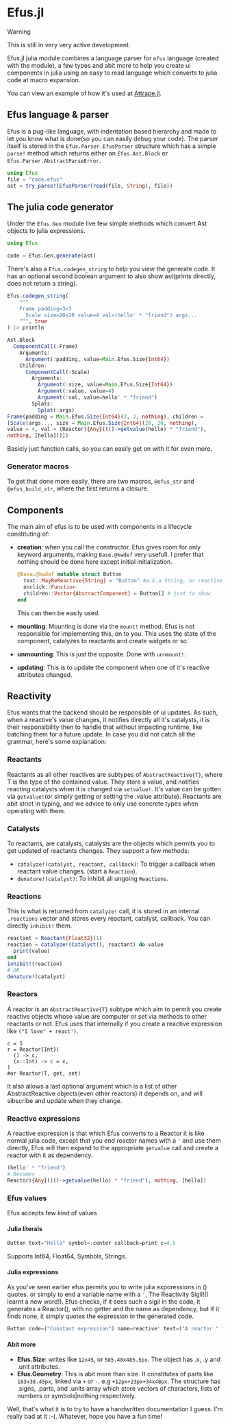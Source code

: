 # Efus.jl

> [!WARNING]
> This is still in very very active development.

Efus.jl julia module combines a language parser for `efus` language
(created with the module), a few types and abit more to help you create ui
components in julia using an easy to read language which converts to julia code at
macro expansion.

You can view an example of how it's used at
[Attrape.jl](https://github.com/ken-morel/Attrape.jl).

## Efus language & parser

Efus is a pug-like language, with indentation based hierarchy and made to
let you know what is done(so you can easily debug your code).
The parser itself is stored in the `Efus.Parser.EfusParser` structure which
has a simple `parse!` method which returns either an `Efus.Ast.Block`
or `Efus.Parser.AbstractParseError`.

```julia
using Efus
file = "code.efus"
ast = try_parse!(EfusParser(read(file, String), file))

```

## The julia code generator

Under the `Efus.Gen` module live few simple methods which convert Ast
objects to julia expressions.

```julia
using Efus

code = Efus.Gen.generate(ast)
```

There's also a `Efus.codegen_string` to help you view the generate
code. It has an optional second boolean argument to also show
ast(prints directly, does not return a string).

```julia
Efus.codegen_string(
    """
    Frame padding=3x3
      Scale size=20x20 value=4 val=(hello' * "friend") args...
    """, true
) |> println

Ast.Block
  ComponentCall(:Frame)
    Arguments:
      Argument(:padding, value=Main.Efus.Size{Int64})
    Children:
      ComponentCall(:Scale)
        Arguments:
          Argument(:size, value=Main.Efus.Size{Int64})
          Argument(:value, value=4)
          Argument(:val, value=hello' * "friend")
        Splats:
          Splat(:args)
Frame(padding = Main.Efus.Size{Int64}(3, 3, nothing), children =
[Scale(args..., size = Main.Efus.Size{Int64}(20, 20, nothing),
value = 4, val = (Reactor){Any}((()->getvalue(hello) * "friend"),
nothing, [hello]))])
```

Basicly just function calls, so you can easily get on with it for
even more.

### Generator macros

To get that done more easily, there are two macros, `@efus_str` and
`@efus_build_str`, where the first returns a closure.

## Components

The main aim of efus is to be used with components in a lifecycle
constituting of:

- **creation**: when you call the constructor. Efus gives room
  for only keyword arguments, making `Base.@kwdef` very usefull.
  I prefer that nothing should be done here except initial initialization.

  ```julia
  @Base.@kwdef mutable struct Button
    text::MayBeReactive{String} = "Button" #a.k.a String, or reactive
    onclick::Function
    children::Vector{AbstractComponent} = Button[] # just to show
  end
  ```

  This can then be easily used.

- **mounting**: Mounting is done via the `mount!` method.
  Efus is not responsible for implementing this, on to you.
  This uses the state of the component, catalyzes to reactants
  and create widgets or so.
- **unmounting**: This is just the opposite. Done with `unnmount!`.
- **updating**: This is to update the component when
  one of it's reactive attributes changed.

## Reactivity

Efus wants that the backend should be responsible of ui updates.
As such, when a reactive's value changes, it notifies directly
all it's catalysts, it is their responsibility then to
handle that without impacting runtime, like batching them
for a future update. In case you did not catch all the grammar,
here's some explanation:

### Reactants

Reactants as all other reactives are subtypes of
`AbstractReactive{T}`, where T is the type of the contained
value. They store a value, and notifies reacting
catalysts when it is changed via `setvalue!`. It's
value can be gotten via `getvalue!`(or simply getting
or setting the .value attribute).
Reactants are abit strict in typing, and we advice to only
use concrete types when operating with them.

### Catalysts

To reactants, are catalysts, catalysts are the objects
which permits you to get updated of reactants changes.
They support a few methods:

- `catalyze!(catalyst, reactant, callback)`: To trigger
  a callback when reactant value changes. (start
  a `Reaction`).
- `denature!(catalyst)`: To inhibit all ungoing
  `Reactions`.

### Reactions

This is what is returned from `catalyze!` call, it is
stored in an internal `.reactions` vector and
stores every reactant, catalyst, callback. You
can directly `inhibit!` them.

```julia
reactant = Reactant{Float32}(1)
reaction = catalyze!(Catalyst(), reactant) do value
  print(value)
end
inhibit!(reaction)
# OR
denature!(catalyst)
```

### Reactors

A reactor is an `AbstractReactive{T}` subtype which aim
to permit you create reactive objects whose value are
computer or set via methods to other reactants or not.
Efus uses that internally if you create a reactive
expression like `("I love" + react')`.

```
c = 5
r = Reactor{Int}(
  () -> c,
  (x::Int) -> c = x,
)
#or Reactor(T, get, set)
```

It also allows a last optional argument which is a list
of other AbstractReactive objects(even other reactors) it depends on,
and will sibscribe and update when they change.

### Reactive expressions

A reactive expression is that which Efus converts to a Reactor
it is like normal julia code, except that you end
reactor names with a `'` and use them directly, Efus will
then expand to the appropriate `getvalue` call and create
a reactor with it as dependency.

```julia
(hello' * "friend")
# Becomes
Reactor){Any}((()->getvalue(hello) * "friend"), nothing, [hello])
```

### Efus values

Efus accepts few kind of values

#### Julia literals

```julia
Button text="Hello" symbol=:center callback=print c=4.5
```

Supports Int64, Float64, Symbols, Strings.

#### Julia expressions

As you've seen earlier efus permits you to write julia
exporessions in () quotes. or simply to end a variable name
with a `'`. The Reactivity Sigil!(I learnt a new word!).
Efus checks, if it sees such a sigil in the code, it
generates a Reactor(), with no getter and the name
as dependency, but if it finds none, it simply
quotes the expression in the generated code.

```julia
Button code=("Constant expression") name=reactive' text=("A reactor " * here')
```

#### Abit more

- **Efus.Size**: writes like `12x45`, or `585.48x485.5px`. The object
  has .x, .y and .unit attributes.
- **Efus.Geometry**: This is abit more than size. It constitutes
  of parts like `183x38.45px`, linked via `+` or `-`.
  e.g `+12px+23px+34x48px`. The structure has .signs, .parts, and .units
  array which store vectors of characters, lists of numbers or symbols|nothing respectively.

Well, that's what it is to try to have a handwritten documentation I guess. I'm really
bad at it :-(. Whatever, hope you have a fun time!
